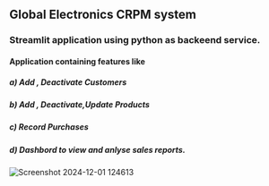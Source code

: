 ## Global Electronics CRPM system 

### Streamlit application using python as backeend service.

#### Application containing features like 
 ##### a) Add , Deactivate Customers
 ##### b) Add , Deactivate,Update Products
 ##### c) Record  Purchases 
 ##### d) Dashbord to view and anlyse sales reports.

 ![Screenshot 2024-12-01 124613](https://github.com/user-attachments/assets/df0a3e0c-09a6-4006-b253-28cc3243cfb9)

 
 
 
